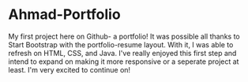 # Ahmad-Portfolio
My first project here on Github- a portfolio! It was possible all thanks to Start Bootstrap with the portfolio-resume layout.
With it, I was able to refresh on HTML, CSS, and Java. I've really enjoyed this first step and intend to expand on making it more responsive or a seperate project at least.
I'm very excited to continue on!
